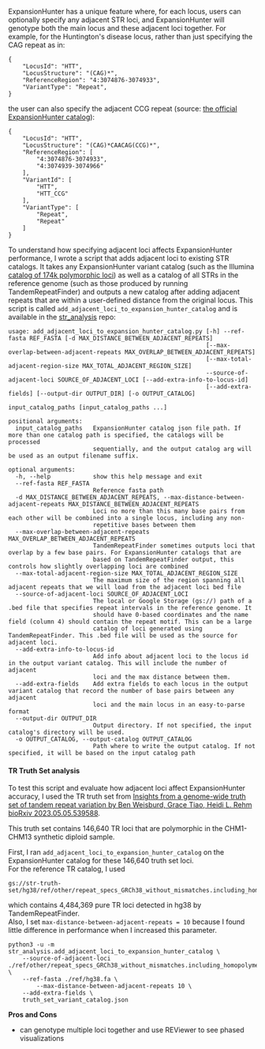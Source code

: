 ExpansionHunter has a unique feature where, for each locus, users can optionally specify any adjacent STR loci, and ExpansionHunter will genotype both the main locus and these adjacent loci together. For example, for the Huntington's disease locus, rather than just specifying the CAG repeat as in:
```
{
    "LocusId": "HTT",
    "LocusStructure": "(CAG)*",
    "ReferenceRegion": "4:3074876-3074933",
    "VariantType": "Repeat",
}
```
the user can also specify the adjacent CCG repeat (source: 
[the official ExpansionHunter catalog](https://github.com/Illumina/ExpansionHunter/blob/master/variant_catalog/grch38/variant_catalog.json#L458-L473)):
```
{
    "LocusId": "HTT",
    "LocusStructure": "(CAG)*CAACAG(CCG)*",
    "ReferenceRegion": [
        "4:3074876-3074933",
        "4:3074939-3074966"
    ],
    "VariantId": [
        "HTT",
        "HTT_CCG"
    ],
    "VariantType": [
        "Repeat",
        "Repeat"
    ]
}
```

To understand how specifying adjacent loci affects ExpansionHunter performance, I wrote a script that adds adjacent loci to existing STR catalogs. It takes any ExpansionHunter variant catalog (such as the Illumina [catalog of 174k polymorphic loci](https://github.com/Illumina/RepeatCatalogs)) as well as a catalog of all STRs in the reference genome (such as those produced by running TandemRepeatFinder) and outputs a new catalog after adding adjacent repeats that are within a user-defined distance from the original locus. This script is called `add_adjacent_loci_to_expansion_hunter_catalog` and is available in the [str_analysis](https://github.com/broadinstitute/str-analysis) repo:

```
usage: add_adjacent_loci_to_expansion_hunter_catalog.py [-h] --ref-fasta REF_FASTA [-d MAX_DISTANCE_BETWEEN_ADJACENT_REPEATS]
                                                        [--max-overlap-between-adjacent-repeats MAX_OVERLAP_BETWEEN_ADJACENT_REPEATS]
                                                        [--max-total-adjacent-region-size MAX_TOTAL_ADJACENT_REGION_SIZE]
                                                        --source-of-adjacent-loci SOURCE_OF_ADJACENT_LOCI [--add-extra-info-to-locus-id]
                                                        [--add-extra-fields] [--output-dir OUTPUT_DIR] [-o OUTPUT_CATALOG]
                                                        input_catalog_paths [input_catalog_paths ...]

positional arguments:
  input_catalog_paths   ExpansionHunter catalog json file path. If more than one catalog path is specified, the catalogs will be processed
                        sequentially, and the output catalog arg will be used as an output filename suffix.

optional arguments:
  -h, --help            show this help message and exit
  --ref-fasta REF_FASTA
                        Reference fasta path
  -d MAX_DISTANCE_BETWEEN_ADJACENT_REPEATS, --max-distance-between-adjacent-repeats MAX_DISTANCE_BETWEEN_ADJACENT_REPEATS
                        Loci no more than this many base pairs from each other will be combined into a single locus, including any non-
                        repetitive bases between them
  --max-overlap-between-adjacent-repeats MAX_OVERLAP_BETWEEN_ADJACENT_REPEATS
                        TandemRepeatFinder sometimes outputs loci that overlap by a few base pairs. For ExpansionHunter catalogs that are
                        based on TandemRepeatFinder output, this controls how slightly overlapping loci are combined
  --max-total-adjacent-region-size MAX_TOTAL_ADJACENT_REGION_SIZE
                        The maximum size of the region spanning all adjacent repeats that we will load from the adjacent loci bed file
  --source-of-adjacent-loci SOURCE_OF_ADJACENT_LOCI
                        The local or Google Storage (gs://) path of a .bed file that specifies repeat intervals in the reference genome. It
                        should have 0-based coordinates and the name field (column 4) should contain the repeat motif. This can be a large
                        catalog of loci generated using TandemRepeatFinder. This .bed file will be used as the source for adjacent loci.
  --add-extra-info-to-locus-id
                        Add info about adjacent loci to the locus id in the output variant catalog. This will include the number of adjacent
                        loci and the max distance between them.
  --add-extra-fields    Add extra fields to each locus in the output variant catalog that record the number of base pairs between any adjacent
                        loci and the main locus in an easy-to-parse format
  --output-dir OUTPUT_DIR
                        Output directory. If not specified, the input catalog's directory will be used.
  -o OUTPUT_CATALOG, --output-catalog OUTPUT_CATALOG
                        Path where to write the output catalog. If not specified, it will be based on the input catalog path
```

#### TR Truth Set analysis

To test this script and evaluate how adjacent loci affect ExpansionHunter accuracy, I used the TR truth set from 
[Insights from a genome-wide truth set of tandem repeat variation by Ben Weisburd, Grace Tiao, Heidi L. Rehm
bioRxiv 2023.05.05.539588](https://www.biorxiv.org/content/10.1101/2023.05.05.539588v1). 

This truth set contains 146,640 TR loci that are polymorphic in the CHM1-CHM13 synthetic diploid sample. 

First, I ran `add_adjacent_loci_to_expansion_hunter_catalog` on the ExpansionHunter catalog for these 146,640 truth set loci.  
For the reference TR catalog, I used 
```
gs://str-truth-set/hg38/ref/other/repeat_specs_GRCh38_without_mismatches.including_homopolymers.sorted.at_least_9bp.bed.gz
```
which contains 4,484,369 pure TR loci detected in hg38 by TandemRepeatFinder.  
Also, I set `max-distance-between-adjacent-repeats = 10` because I found little difference in performance when I increased this parameter. 

```
python3 -u -m str_analysis.add_adjacent_loci_to_expansion_hunter_catalog \
	--source-of-adjacent-loci ./ref/other/repeat_specs_GRCh38_without_mismatches.including_homopolymers.sorted.at_least_9bp.bed.gz \
	--ref-fasta ./ref/hg38.fa \
        --max-distance-between-adjacent-repeats 10 \
	--add-extra-fields \
    truth_set_variant_catalog.json
```


**Pros and Cons**
- can genotype multiple loci together and use REViewer to see phased visualizations


